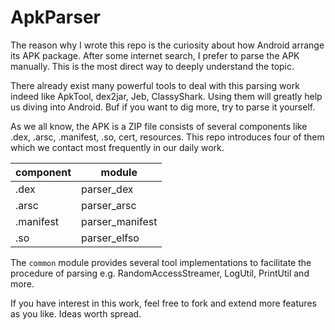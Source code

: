 # ApkParser

The reason why I wrote this repo is the curiosity about how Android arrange its APK package.
After some internet search, I prefer to parse the APK manually.
This is the most direct way to deeply understand the topic.

There already exist many powerful tools to deal with this parsing work indeed like ApkTool, dex2jar, Jeb, ClassyShark.
Using them will greatly help us diving into Android. 
Buf if you want to dig more, try to parse it yourself.

As we all know, the APK is a ZIP file consists of several components like .dex, .arsc, .manifest, .so, cert, resources.
This repo introduces four of them which we contact most frequently in our daily work.

|component|module|
|---|---|
|.dex|parser_dex|
|.arsc|parser_arsc|
|.manifest|parser_manifest|
|.so|parser_elfso|

The `common` module provides several tool implementations to facilitate the procedure of parsing e.g. RandomAccessStreamer, LogUtil, PrintUtil and more.

If you have interest in this work, feel free to fork and extend more features as you like. Ideas worth spread.
